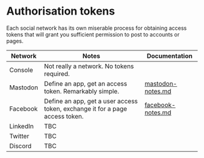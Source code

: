 # Authorisation tokens

Each social network has its own miserable process for obtaining access tokens that will grant you sufficient permission to post to accounts or pages.

| Network | Notes | Documentation |
|-|-|-|
| Console | Not really a network. No tokens required. | |
| Mastodon | Define an app, get an access token. Remarkably simple. | [mastodon-notes.md](docs/mastodon-notes.md) |
| Facebook | Define an app, get a user access token, exchange it for a page access token. | [facebook-notes.md](docs/facebook-notes.md) |
| LinkedIn | TBC | |
| Twitter | TBC | |
| Discord | TBC | |
